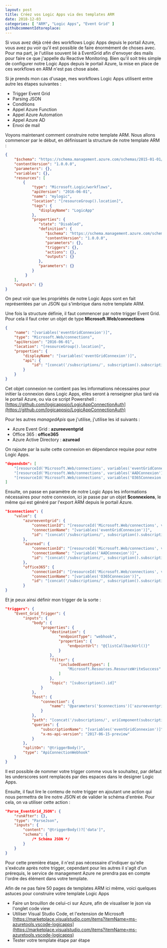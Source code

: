 ```yaml
---
layout: post
title: Créez vos Logic Apps via des templates ARM
date: 2018-12-03
categories: [ "ARM", "Logic Apps", "Event Grid" ]
githubcommentIdtoreplace: 
---
```


Si vous avez déjà créé des workflows Logic Apps depuis le portail Azure, vous avez pu voir qu'il est possible de faire énormément de choses avec.
Pour ma part, je l'utilise souvent lié à EventGrid afin d'envoyer des mails pour faire ce que j'appelle du Reactive Monitoring.
Bien qu'il soit très simple de configurer notre Logic Apps depuis le portail Azure, la mise en place de ces workflows en ARM n'est pas chose aisée.

Si je prends mon cas d'usage, mes workflows Logic Apps utilisent entre autre les étapes suivantes :

- Trigger Event Grid
- Parsing JSON
- Conditions
- Appel Azure Function
- Appel Azure Automation
- Appel Azure AD
- Envoi de mail

Voyons maintenant comment construire notre template ARM. Nous allons commencer par le début, en définissant la structure de notre template ARM :

```json
{
    "$schema": "https://schema.management.azure.com/schemas/2015-01-01/deploymentTemplate.json#",
    "contentVersion": "1.0.0.0",
    "parameters": {},
    "variables": {},
    "resources": [
        {
            "type": "Microsoft.Logic/workflows",
            "apiVersion": "2016-06-01",
            "name": "mylogic",
            "location": "[resourceGroup().location]",
            "tags": {
               "displayName": "LogicApp"
            },
            "properties": {
               "state": "Disabled",
               "definition": {
                  "$schema": "https://schema.management.azure.com/schemas/2016-06-01/Microsoft.Logic.json",
                  "contentVersion": "1.0.0.0",
                  "parameters": {},
                  "triggers": {},
                  "actions": {},
                  "outputs": {}
               },
               "parameters": {}
            }
         }
    ],
    "outputs": {}
}
```

On peut voir que les propriétés de notre Logic Apps sont en fait représentées par un JSON qui s'imbrique dans notre template ARM.

Une fois la structure définie, il faut commencer par notre trigger Event Grid. Pour cela il faut créer un objet de type **Microsoft.Web/connections**

```json
{
    "name": "[variables('eventGridConnexion')]",
    "type": "Microsoft.Web/connections",
    "apiVersion": "2016-06-01",
    "location": "[resourceGroup().location]",
    "properties": {
        "displayName": "[variables('eventGridConnexion')]",
        "api": {
            "id": "[concat('/subscriptions/', subscription().subscriptionId, '/providers/Microsoft.Web/locations/', resourceGroup().location, '/managedApis/azureeventgrid')]"
        }
    }
}
```

Cet objet connexion ne contient pas les informations nécessaires pour initier la connexion dans Logic Apps, elles seront à renseigner plus tard via le portail Azure, ou via ce script Powershell : [https://github.com/logicappsio/LogicAppConnectionAuth](https://github.com/logicappsio/LogicAppConnectionAuth)

Pour les autres *managedApis* que j'utilise, j'utilise les id suivants :

- Azure Event Grid : **azureeventgrid**
- Office 365 : **office365**
- Azure Active Directory : **azuread**

On rajoute par la suite cette connexion en dépendance requise pour notre Logic Apps.

```json
"dependsOn": [
    "[resourceId('Microsoft.Web/connections', variables('eventGridConnexion'))]",
    "[resourceId('Microsoft.Web/connections', variables('AADConnexion'))]",
    "[resourceId('Microsoft.Web/connections', variables('O365Connexion'))]"
]
```

Ensuite, on passe en paramètre de notre Logic Apps les informations nécessaires pour notre connexion, ici je passe par un objet **$connexions**, le même qui est généré par l'export ARM depuis le portail Azure.

```json
"$connections": {
    "value": {
        "azureeventgrid": {
            "connectionId": "[resourceId('Microsoft.Web/connections', variables('eventGridConnexion'))]",
            "connectionName": "[variables('eventGridConnexion')]",
            "id": "[concat('/subscriptions/', subscription().subscriptionId, '/providers/Microsoft.Web/locations/', variables('location'), '/managedApis/azureeventgrid')]"
        },
        "azuread": {
            "connectionId": "[resourceId('Microsoft.Web/connections', variables('AADConnexion'))]",
            "connectionName": "[variables('AADConnexion')]",
            "id": "[concat('/subscriptions/', subscription().subscriptionId, '/providers/Microsoft.Web/locations/', variables('location'), '/managedApis/azuread')]"
        },
        "office365": {
            "connectionId": "[resourceId('Microsoft.Web/connections', variables('O365Connexion'))]",
            "connectionName": "[variables('O365Connexion')]",
            "id": "[concat('/subscriptions/', subscription().subscriptionId, '/providers/Microsoft.Web/locations/', variables('location'), '/managedApis/office365')]"
        }
}
```

Et je peux ainsi définir mon trigger de la sorte :

```json
"triggers": {
    "Event_Grid_Trigger": {
        "inputs": {
            "body": {
                "properties": {
                    "destination": {
                        "endpointType": "webhook",
                        "properties": {
                            "endpointUrl": "@{listCallbackUrl()}"
                        }
                    },
                    "filter": {
                        "includedEventTypes": [
                            "Microsoft.Resources.ResourceWriteSuccess"
                        ]
                    },
                    "topic": "[subscription().id]"
                }
            },
            "host": {
                "connection": {
                    "name": "@parameters('$connections')['azureeventgrid']['connectionId']"
                }
            },
            "path": "[concat('/subscriptions/', uriComponent(subscription().subscriptionId), '/providers/', uriComponent('Microsoft.Resources.Subscriptions'), '/resource/eventSubscriptions')]",
            "queries": {
                "subscriptionName": "[variables('eventGridConnexion')]",
                "x-ms-api-version": "2017-06-15-preview"
            }
        },
        "splitOn": "@triggerBody()",
        "type": "ApiConnectionWebhook"
    }
}
```

Il est possible de nommer votre trigger comme vous le souhaitez, par défaut les underscores sont remplacés par des espaces dans le designer Logic Apps.

Ensuite, il faut lire le contenu de notre trigger en ajoutant une action qui nous permettra de lire notre JSON et de valider le schéma d'entrée. Pour cela, on va utiliser cette action :

```json
"Parse_EventGrid_JSON": {
    "runAfter": {},
    "type": "ParseJson",
    "inputs": {
        "content": "@triggerBody()?['data']",
        "schema": {
            /* Schéma JSON */
        }
    }
}
```

Pour cette première étape, il n'est pas nécessaire d'indiquer qu'elle s'exécute après notre trigger, cependant pour les autres il s'agit d'un prérequis, le service de management Azure ne prendra pas en compte l'ordre des élément dans votre template.

Afin de ne pas faire 50 pages de templates ARM ici même, voici quelques astuces pour construire votre template Logic Apps

- Faire un brouillon de celui-ci sur Azure, afin de visualiser le json via l'onglet code view
- Utiliser Visual Studio Code, et l'extension de Microsoft [https://marketplace.visualstudio.com/items?itemName=ms-azuretools.vscode-logicapps](https://marketplace.visualstudio.com/items?itemName=ms-azuretools.vscode-logicapps)
- Tester votre template étape par étape
